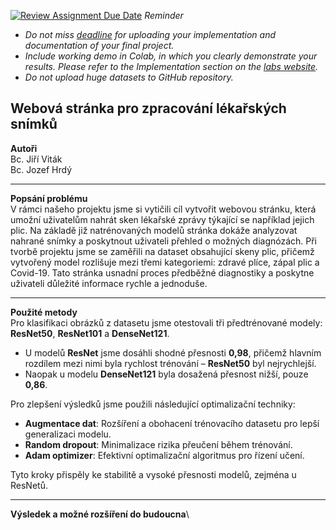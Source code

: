 [![Review Assignment Due Date](https://classroom.github.com/assets/deadline-readme-button-22041afd0340ce965d47ae6ef1cefeee28c7c493a6346c4f15d667ab976d596c.svg)](https://classroom.github.com/a/rMTkWhxv)
*Reminder*
*   *Do not miss [deadline](https://su2.utia.cas.cz/labs.html#projects) for uploading your implementation and documentation of your final project.*
*   *Include working demo in Colab, in which you clearly demonstrate your results. Please refer to the Implementation section on the [labs website](https://su2.utia.cas.cz/labs.html#projects).*
*   *Do not upload huge datasets to GitHub repository.*

**Webová stránka pro zpracování lékařských snímků**
-------------------------------------
**Autoři**\
  Bc. Jiří Viták\
  Bc. Jozef Hrdý
  
-------------------------------------
**Popsání problému**\
V rámci našeho projektu jsme si vytičili cíl vytvořit webovou stránku, která umožní uživatelům nahrát sken lékařské zprávy týkající se například jejich plic. Na základě již natrénovaných modelů stránka dokáže analyzovat nahrané snímky a poskytnout uživateli přehled o možných diagnózách. Při tvorbě projektu jsme se zaměřili na dataset obsahující skeny plic, přičemž vytvořený model rozlišuje mezi třemi kategoriemi: zdravé plíce, zápal plic a Covid-19. Tato stránka usnadní proces předběžné diagnostiky a poskytne uživateli důležité informace rychle a jednoduše. 

-------------------------------------
**Použité metody**\
Pro klasifikaci obrázků z datasetu jsme otestovali tři předtrénované modely: **ResNet50**, **ResNet101** a **DenseNet121**. 

- U modelů **ResNet** jsme dosáhli shodné přesnosti **0,98**, přičemž hlavním rozdílem mezi nimi byla rychlost trénování – **ResNet50** byl nejrychlejší.  
- Naopak u modelu **DenseNet121** byla dosažená přesnost nižší, pouze **0,86**.

Pro zlepšení výsledků jsme použili následující optimalizační techniky:
- **Augmentace dat**: Rozšíření a obohacení trénovacího datasetu pro lepší generalizaci modelu.  
- **Random dropout**: Minimalizace rizika přeučení během trénování.  
- **Adam optimizer**: Efektivní optimalizační algoritmus pro řízení učení.  

Tyto kroky přispěly ke stabilitě a vysoké přesnosti modelů, zejména u ResNetů.

-------------------------------------
**Výsledek a možné rozšíření do budoucna**\
